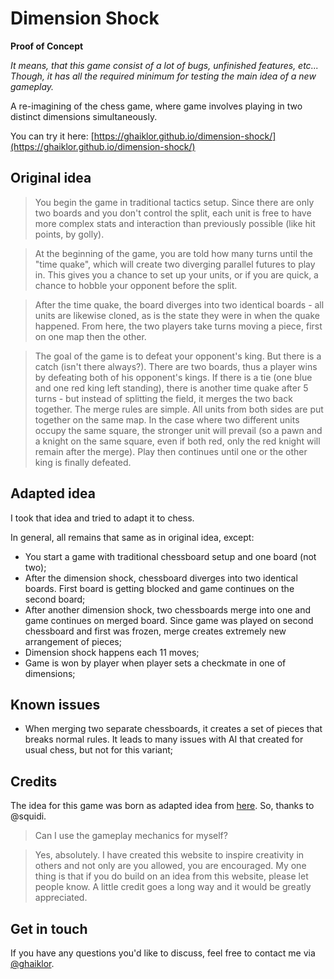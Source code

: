 # Dimension Shock

**Proof of Concept**

*It means, that this game consist of a lot of bugs, unfinished features, etc...*
*Though, it has all the required minimum for testing the main idea of a new gameplay.*

A re-imagining of the chess game, where game involves playing in two distinct dimensions simultaneously.

You can try it here: [https://ghaiklor.github.io/dimension-shock/](https://ghaiklor.github.io/dimension-shock/)

## Original idea

> You begin the game in traditional tactics setup.
> Since there are only two boards and you don't control the split, each unit is free to have more complex stats and interaction than previously possible (like hit points, by golly).

> At the beginning of the game, you are told how many turns until the "time quake", which will create two diverging parallel futures to play in.
> This gives you a chance to set up your units, or if you are quick, a chance to hobble your opponent before the split.

> After the time quake, the board diverges into two identical boards - all units are likewise cloned, as is the state they were in when the quake happened.
> From here, the two players take turns moving a piece, first on one map then the other.

> The goal of the game is to defeat your opponent's king.
> But there is a catch (isn't there always?).
> There are two boards, thus a player wins by defeating both of his opponent's kings.
> If there is a tie (one blue and one red king left standing), there is another time quake after 5 turns - but instead of splitting the field, it merges the two back together.
> The merge rules are simple.
> All units from both sides are put together on the same map.
> In the case where two different units occupy the same square, the stronger unit will prevail (so a pawn and a knight on the same square, even if both red, only the red knight will remain after the merge).
> Play then continues until one or the other king is finally defeated.

## Adapted idea

I took that idea and tried to adapt it to chess.

In general, all remains that same as in original idea, except:

- You start a game with traditional chessboard setup and one board (not two);
- After the dimension shock, chessboard diverges into two identical boards. First board is getting blocked and game continues on the second board;
- After another dimension shock, two chessboards merge into one and game continues on merged board. Since game was played on second chessboard and first was frozen, merge creates extremely new arrangement of pieces;
- Dimension shock happens each 11 moves;
- Game is won by player when player sets a checkmate in one of dimensions;

## Known issues

- When merging two separate chessboards, it creates a set of pieces that breaks normal rules. It leads to many issues with AI that created for usual chess, but not for this variant;

## Credits

The idea for this game was born as adapted idea from [here](http://www.squidi.net/three/entry.php?id=99).
So, thanks to @squidi.

> Can I use the gameplay mechanics for myself?

> Yes, absolutely.
> I have created this website to inspire creativity in others and not only are you allowed, you are encouraged.
> My one thing is that if you do build on an idea from this website, please let people know.
> A little credit goes a long way and it would be greatly appreciated.

## Get in touch

If you have any questions you'd like to discuss, feel free to contact me via [@ghaiklor](https://twitter.com/ghaiklor).

